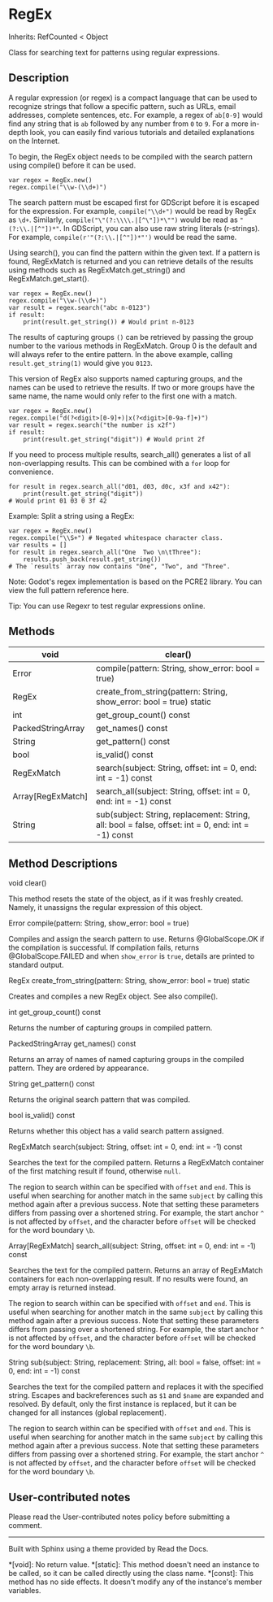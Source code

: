 # RegEx

Inherits: RefCounted < Object

Class for searching text for patterns using regular expressions.

## Description

A regular expression (or regex) is a compact language that can be used to
recognize strings that follow a specific pattern, such as URLs, email
addresses, complete sentences, etc. For example, a regex of `ab[0-9]` would
find any string that is `ab` followed by any number from `0` to `9`. For a
more in-depth look, you can easily find various tutorials and detailed
explanations on the Internet.

To begin, the RegEx object needs to be compiled with the search pattern using
compile() before it can be used.

    
    
    var regex = RegEx.new()
    regex.compile("\\w-(\\d+)")
    

The search pattern must be escaped first for GDScript before it is escaped for
the expression. For example, `compile("\\d+")` would be read by RegEx as
`\d+`. Similarly, `compile("\"(?:\\\\.|[^\"])*\"")` would be read as
`"(?:\\.|[^"])*"`. In GDScript, you can also use raw string literals
(r-strings). For example, `compile(r'"(?:\\.|[^"])*"')` would be read the
same.

Using search(), you can find the pattern within the given text. If a pattern
is found, RegExMatch is returned and you can retrieve details of the results
using methods such as RegExMatch.get_string() and RegExMatch.get_start().

    
    
    var regex = RegEx.new()
    regex.compile("\\w-(\\d+)")
    var result = regex.search("abc n-0123")
    if result:
        print(result.get_string()) # Would print n-0123
    

The results of capturing groups `()` can be retrieved by passing the group
number to the various methods in RegExMatch. Group 0 is the default and will
always refer to the entire pattern. In the above example, calling
`result.get_string(1)` would give you `0123`.

This version of RegEx also supports named capturing groups, and the names can
be used to retrieve the results. If two or more groups have the same name, the
name would only refer to the first one with a match.

    
    
    var regex = RegEx.new()
    regex.compile("d(?<digit>[0-9]+)|x(?<digit>[0-9a-f]+)")
    var result = regex.search("the number is x2f")
    if result:
        print(result.get_string("digit")) # Would print 2f
    

If you need to process multiple results, search_all() generates a list of all
non-overlapping results. This can be combined with a `for` loop for
convenience.

    
    
    for result in regex.search_all("d01, d03, d0c, x3f and x42"):
        print(result.get_string("digit"))
    # Would print 01 03 0 3f 42
    

Example: Split a string using a RegEx:

    
    
    var regex = RegEx.new()
    regex.compile("\\S+") # Negated whitespace character class.
    var results = []
    for result in regex.search_all("One  Two \n\tThree"):
        results.push_back(result.get_string())
    # The `results` array now contains "One", "Two", and "Three".
    

Note: Godot's regex implementation is based on the PCRE2 library. You can view
the full pattern reference here.

Tip: You can use Regexr to test regular expressions online.

## Methods

void | clear()  
---|---  
Error | compile(pattern: String, show_error: bool = true)  
RegEx | create_from_string(pattern: String, show_error: bool = true) static  
int | get_group_count() const  
PackedStringArray | get_names() const  
String | get_pattern() const  
bool | is_valid() const  
RegExMatch | search(subject: String, offset: int = 0, end: int = -1) const  
Array[RegExMatch] | search_all(subject: String, offset: int = 0, end: int = -1) const  
String | sub(subject: String, replacement: String, all: bool = false, offset: int = 0, end: int = -1) const  
  
## Method Descriptions

void clear()

This method resets the state of the object, as if it was freshly created.
Namely, it unassigns the regular expression of this object.

Error compile(pattern: String, show_error: bool = true)

Compiles and assign the search pattern to use. Returns @GlobalScope.OK if the
compilation is successful. If compilation fails, returns @GlobalScope.FAILED
and when `show_error` is `true`, details are printed to standard output.

RegEx create_from_string(pattern: String, show_error: bool = true) static

Creates and compiles a new RegEx object. See also compile().

int get_group_count() const

Returns the number of capturing groups in compiled pattern.

PackedStringArray get_names() const

Returns an array of names of named capturing groups in the compiled pattern.
They are ordered by appearance.

String get_pattern() const

Returns the original search pattern that was compiled.

bool is_valid() const

Returns whether this object has a valid search pattern assigned.

RegExMatch search(subject: String, offset: int = 0, end: int = -1) const

Searches the text for the compiled pattern. Returns a RegExMatch container of
the first matching result if found, otherwise `null`.

The region to search within can be specified with `offset` and `end`. This is
useful when searching for another match in the same `subject` by calling this
method again after a previous success. Note that setting these parameters
differs from passing over a shortened string. For example, the start anchor
`^` is not affected by `offset`, and the character before `offset` will be
checked for the word boundary `\b`.

Array[RegExMatch] search_all(subject: String, offset: int = 0, end: int = -1)
const

Searches the text for the compiled pattern. Returns an array of RegExMatch
containers for each non-overlapping result. If no results were found, an empty
array is returned instead.

The region to search within can be specified with `offset` and `end`. This is
useful when searching for another match in the same `subject` by calling this
method again after a previous success. Note that setting these parameters
differs from passing over a shortened string. For example, the start anchor
`^` is not affected by `offset`, and the character before `offset` will be
checked for the word boundary `\b`.

String sub(subject: String, replacement: String, all: bool = false, offset:
int = 0, end: int = -1) const

Searches the text for the compiled pattern and replaces it with the specified
string. Escapes and backreferences such as `$1` and `$name` are expanded and
resolved. By default, only the first instance is replaced, but it can be
changed for all instances (global replacement).

The region to search within can be specified with `offset` and `end`. This is
useful when searching for another match in the same `subject` by calling this
method again after a previous success. Note that setting these parameters
differs from passing over a shortened string. For example, the start anchor
`^` is not affected by `offset`, and the character before `offset` will be
checked for the word boundary `\b`.

## User-contributed notes

Please read the User-contributed notes policy before submitting a comment.

* * *

Built with Sphinx using a theme provided by Read the Docs.

  *[void]: No return value.
  *[static]: This method doesn't need an instance to be called, so it can be called directly using the class name.
  *[const]: This method has no side effects. It doesn't modify any of the instance's member variables.

